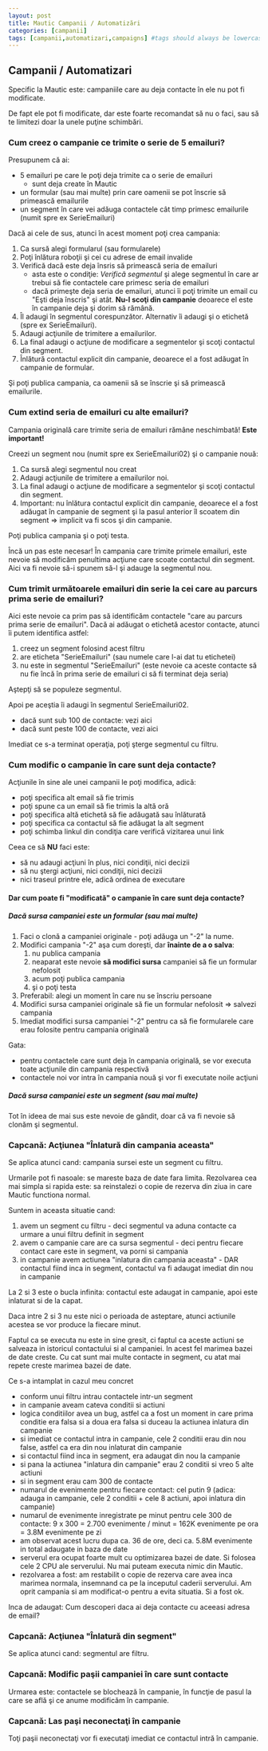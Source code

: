 ```yaml
---
layout: post
title: Mautic Campanii / Automatizări
categories: [campanii]
tags: [campanii,automatizari,campaigns] #tags should always be lowercase
---
```


## Campanii / Automatizari
Specific la Mautic este: campaniile care au deja contacte în ele nu pot fi modificate.

De fapt ele pot fi modificate, dar este foarte recomandat să nu o faci, sau să te limitezi doar la unele puţine schimbări.

### Cum creez o campanie ce trimite o serie de 5 emailuri?
Presupunem că ai:
* 5 emailuri pe care le poţi deja trimite ca o serie de emailuri
  * sunt deja create în Mautic
* un formular (sau mai multe) prin care oamenii se pot înscrie să primească emailurile
* un segment în care vei adăuga contactele cât timp primesc emailurile (numit spre ex SerieEmailuri)

Dacă ai cele de sus, atunci în acest moment poţi crea campania:
1. Ca sursă alegi formularul (sau formularele)
1. Poţi înlătura roboţii şi cei cu adrese de email invalide
1. Verifică dacă este deja însris să primească seria de emailuri
   * asta este o condiţie: _Verifică segmentul_ şi alege segmentul în care ar trebui să fie contactele care primesc seria de emailuri
   * dacă primeşte deja seria de emailuri, atunci îi poţi trimite un email cu "Eşti deja înscris" şi atât. **Nu-l scoţi din campanie** deoarece el este în campanie deja şi dorim să rămână.
1. Îl adaugi în segmentul corespunzător. Alternativ îi adaugi şi o etichetă (spre ex SerieEmailuri).
1. Adaugi acţiunile de trimitere a emailurilor.
1. La final adaugi o acţiune de modificare a segmentelor şi scoţi contactul din segment.
1. Înlătură contactul explicit din campanie, deoarece el a fost adăugat în campanie de formular.

Şi poţi publica campania, ca oamenii să se înscrie şi să primească emailurile.

### Cum extind seria de emailuri cu alte emailuri?
Campania originală care trimite seria de emailuri rămâne neschimbată! **Este important!**

Creezi un segment nou (numit spre ex SerieEmailuri02) şi o campanie nouă:
1. Ca sursă alegi segmentul nou creat
1. Adaugi acţiunile de trimitere a emailurilor noi.
1. La final adaugi o acţiune de modificare a segmentelor şi scoţi contactul din segment.
1. Important: nu înlătura contactul explicit din campanie, deoarece el a fost adăugat în campanie de segment şi la pasul anterior îl scoatem din segment => implicit va fi scos şi din campanie.

Poţi publica campania şi o poţi testa.

Încă un pas este necesar! În campania care trimite primele emailuri, este nevoie să modificăm penultima acţiune care scoate contactul din segment. Aici va fi nevoie să-i spunem să-l şi adauge la segmentul nou.

### Cum trimit următoarele emailuri din serie la cei care au parcurs prima serie de emailuri?
Aici este nevoie ca prim pas să identificăm contactele "care au parcurs prima serie de emailuri". Dacă ai adăugat o etichetă acestor contacte, atunci îi putem identifica astfel:
1. creez un segment folosind acest filtru
1. are eticheta "SerieEmailuri" (sau numele care l-ai dat tu etichetei)
1. nu este in segmentul "SerieEmailuri" (este nevoie ca aceste contacte să nu fie încă în prima serie de emailuri ci să fi terminat deja seria)

Aştepţi să se populeze segmentul.

Apoi pe aceştia îi adaugi în segmentul SerieEmailuri02.
* dacă sunt sub 100 de contacte: vezi aici
* dacă sunt peste 100 de contacte, vezi aici

Imediat ce s-a terminat operaţia, poţi şterge segmentul cu filtru.

### Cum modific o campanie în care sunt deja contacte?
Acţiunile în sine ale unei campanii le poţi modifica, adică:
* poţi specifica alt email să fie trimis
* poţi spune ca un email să fie trimis la altă oră
* poţi specifica altă etichetă să fie adăugată sau înlăturată
* poţi specifica ca contactul să fie adăugat la alt segment
* poţi schimba linkul din condiţia care verifică vizitarea unui link

Ceea ce să **NU** faci este:
* să nu adaugi acţiuni în plus, nici condiţii, nici decizii
* să nu ştergi acţiuni, nici condiţii, nici decizii
* nici traseul printre ele, adică ordinea de executare

#### Dar cum poate fi "modificată" o campanie în care sunt deja contacte?

##### Dacă sursa campaniei este un formular (sau mai multe)
1. Faci o clonă a campaniei originale - poţi adăuga un "-2" la nume.
1. Modifici campania "-2" aşa cum doreşti, dar **înainte de a o salva**:
   1. nu publica campania
   1. neaparat este nevoie **să modifici sursa** campaniei să fie un formular nefolosit
   1. acum poţi publica campania
   1. şi o poţi testa
1. Preferabil: alegi un moment în care nu se înscriu persoane
1. Modifici sursa campaniei originale să fie un formular nefolosit => salvezi campania
1. Imediat modifici sursa campaniei "-2" pentru ca să fie formularele care erau folosite pentru campania originală

Gata:
* pentru contactele care sunt deja în campania originală, se vor executa toate acţiunile din campania respectivă
* contactele noi vor intra în campania nouă şi vor fi executate noile acţiuni

##### Dacă sursa campaniei este un segment (sau mai multe)
Tot în ideea de mai sus este nevoie de gândit, doar că va fi nevoie să clonăm şi segmentul.

### Capcană: Acţiunea "Înlatură din campania aceasta"

Se aplica atunci cand: campania sursei este un segment cu filtru.

Urmarile pot fi nasoale: se mareste baza de date fara limita. Rezolvarea cea mai simpla si rapida este: sa reinstalezi o copie de rezerva din ziua in care Mautic functiona normal.

Suntem in aceasta situatie cand:
1. avem un segment cu filtru - deci segmentul va aduna contacte ca urmare a unui filtru definit in segment
2. avem o campanie care are ca sursa segmentul - deci pentru fiecare contact care este in segment, va porni si campania
3. in campanie avem actiunea "inlatura din campania aceasta" - DAR contactul fiind inca in segment, contactul va fi adaugat imediat din nou in campanie

La 2 si 3 este o bucla infinita: contactul este adaugat in campanie, apoi este inlaturat si de la capat.

Daca intre 2 si 3 nu este nici o perioada de asteptare, atunci actiunile acestea se vor produce la fiecare minut.

Faptul ca se executa nu este in sine gresit, ci faptul ca aceste actiuni se salveaza in istoricul contactului si al campaniei.
In acest fel marimea bazei de date creste. Cu cat sunt mai multe contacte in segment, cu atat mai repete creste marimea bazei de date.

Ce s-a intamplat in cazul meu concret
* conform unui filtru intrau contactele intr-un segment
* in campanie aveam cateva conditii si actiuni
* logica conditiilor avea un bug, astfel ca a fost un moment in care prima conditie era falsa si a doua era falsa si duceau la actiunea inlatura din campanie
* si imediat ce contactul intra in campanie, cele 2 conditii erau din nou false, astfel ca era din nou inlaturat din campanie
* si contactul fiind inca in segment, era adaugat din nou la campanie
* si pana la actiunea "inlatura din campanie" erau 2 conditii si vreo 5 alte actiuni
* si in segment erau cam 300 de contacte
* numarul de evenimente pentru fiecare contact: cel putin 9 (adica: adauga in campanie, cele 2 conditii + cele 8 actiuni, apoi inlatura din campanie)
* numarul de evenimente inregistrate pe minut pentru cele 300 de contacte: 9 x 300 = 2.700 evenimente / minut = 162K evenimente pe ora = 3.8M evenimente pe zi
* am observat acest lucru dupa ca. 36 de ore, deci ca. 5.8M evenimente in total adaugate in baza de date
* serverul era ocupat foarte mult cu optimizarea bazei de date. Si folosea cele 2 CPU ale serverului. Nu mai puteam executa nimic din Mautic.
* rezolvarea a fost: am restabilit o copie de rezerva care avea inca marimea normala, insemnand ca pe la inceputul caderii serverului. Am oprit campania si am modificat-o pentru a evita situatia. Si a fost ok.

Inca de adaugat: Cum descoperi daca ai deja contacte cu aceeasi adresa de email?

### Capcană: Acţiunea "Înlatură din segment"

Se aplica atunci cand: segmentul are filtru.

### Capcană: Modific paşii campaniei în care sunt contacte
Urmarea este: contactele se blochează în campanie, în funcţie de pasul la care se află şi ce anume modificăm în campanie.

### Capcană: Las paşi neconectaţi în campanie
Toţi paşii neconectaţi vor fi executaţi imediat ce contactul intră în campanie.




